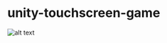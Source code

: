 # unity-touchscreen-game

![alt text](https://github.com/junaid109/unity-touchscreen-game/blob/master/touch_game_1.PNG)
